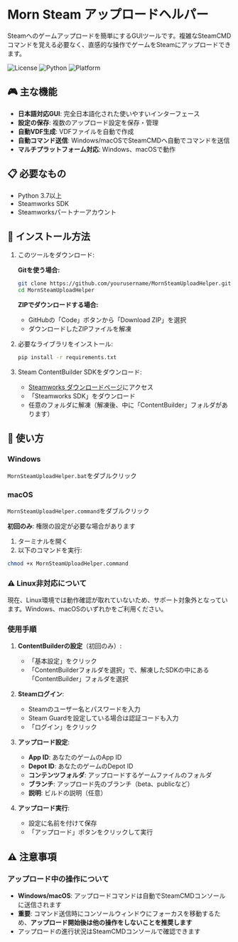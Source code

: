 # Morn Steam アップロードヘルパー

Steamへのゲームアップロードを簡単にするGUIツールです。複雑なSteamCMDコマンドを覚える必要なく、直感的な操作でゲームをSteamにアップロードできます。

![License](https://img.shields.io/badge/license-Unlicense-blue.svg)
![Python](https://img.shields.io/badge/python-3.7+-blue.svg)
![Platform](https://img.shields.io/badge/platform-Windows%20%7C%20macOS-lightgrey.svg)

## 🎮 主な機能

- **日本語対応GUI**: 完全日本語化された使いやすいインターフェース
- **設定の保存**: 複数のアップロード設定を保存・管理
- **自動VDF生成**: VDFファイルを自動で作成
- **自動コマンド送信**: Windows/macOSでSteamCMDへ自動でコマンドを送信
- **マルチプラットフォーム対応**: Windows、macOSで動作

## 📋 必要なもの

- Python 3.7以上
- Steamworks SDK
- Steamworksパートナーアカウント

## 🚀 インストール方法

1. このツールをダウンロード:

   **Gitを使う場合:**
   ```bash
   git clone https://github.com/yourusername/MornSteamUploadHelper.git
   cd MornSteamUploadHelper
   ```

   **ZIPでダウンロードする場合:**
   - GitHubの「Code」ボタンから「Download ZIP」を選択
   - ダウンロードしたZIPファイルを解凍

2. 必要なライブラリをインストール:
   ```bash
   pip install -r requirements.txt
   ```

3. Steam ContentBuilder SDKをダウンロード:
   - [Steamworks ダウンロードページ](https://partner.steamgames.com/downloads/list)にアクセス
   - 「Steamworks SDK」をダウンロード
   - 任意のフォルダに解凍（解凍後、中に「ContentBuilder」フォルダがあります）

## 🎯 使い方

### Windows
`MornSteamUploadHelper.bat`をダブルクリック

### macOS
`MornSteamUploadHelper.command`をダブルクリック

**初回のみ**: 権限の設定が必要な場合があります
1. ターミナルを開く
2. 以下のコマンドを実行:
```bash
chmod +x MornSteamUploadHelper.command
```

### ⚠️ Linux非対応について
現在、Linux環境では動作確認が取れていないため、サポート対象外となっています。Windows、macOSのいずれかをご利用ください。

### 使用手順

1. **ContentBuilderの設定**（初回のみ）:
   - 「基本設定」をクリック
   - 「ContentBuilderフォルダを選択」で、解凍したSDKの中にある「ContentBuilder」フォルダを選択

2. **Steamログイン**:
   - Steamのユーザー名とパスワードを入力
   - Steam Guardを設定している場合は認証コードも入力
   - 「ログイン」をクリック

3. **アップロード設定**:
   - **App ID**: あなたのゲームのApp ID
   - **Depot ID**: あなたのゲームのDepot ID
   - **コンテンツフォルダ**: アップロードするゲームファイルのフォルダ
   - **ブランチ**: アップロード先のブランチ（beta、publicなど）
   - **説明**: ビルドの説明（任意）

4. **アップロード実行**:
   - 設定に名前を付けて保存
   - 「アップロード」ボタンをクリックして実行

## ⚠️ 注意事項

### アップロード中の操作について
- **Windows/macOS**: アップロードコマンドは自動でSteamCMDコンソールに送信されます
- **重要**: コマンド送信時にコンソールウィンドウにフォーカスを移動するため、**アップロード開始後は他の操作をしないことを推奨します**
- アップロードの進行状況はSteamCMDコンソールで確認できます
